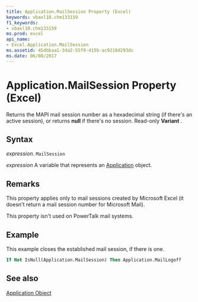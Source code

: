 ```yaml
---
title: Application.MailSession Property (Excel)
keywords: vbaxl10.chm133159
f1_keywords:
- vbaxl10.chm133159
ms.prod: excel
api_name:
- Excel.Application.MailSession
ms.assetid: 45dbbaa1-3da2-55f9-415b-ac9218d293dc
ms.date: 06/08/2017
---
```



# Application.MailSession Property (Excel)

Returns the MAPI mail session number as a hexadecimal string (if there's an active session), or returns  **null** if there's no session. Read-only **Variant** .


## Syntax

 _expression_. `MailSession`

 _expression_ A variable that represents an [Application](Excel.Application-graph-property.md) object.


## Remarks

This property applies only to mail sessions created by Microsoft Excel (it doesn't return a mail session number for Microsoft Mail).

This property isn't used on PowerTalk mail systems.


## Example

This example closes the established mail session, if there is one.


```vb
If Not IsNull(Application.MailSession) Then Application.MailLogoff
```


## See also


[Application Object](Excel.Application(object).md)

